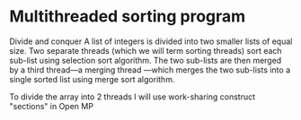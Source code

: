 # Multithreaded sorting program
Divide and conquer
A list of integers is divided into two smaller lists of equal size.
Two separate threads (which we will term sorting threads) 
sort each sub-list using selection sort algorithm. The two sub-lists are 
then merged by a third thread—a merging thread
—which merges the two sub-lists into a single sorted list using merge sort algorithm.

To divide the array into 2 threads I will use work-sharing construct "sections"
in Open MP
